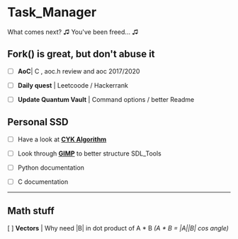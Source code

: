 # Task_Manager
What comes next? ♫ You've been freed... ♫

## Fork() is great, but don't abuse it

- [ ] **AoC**| C , aoc.h review and aoc 2017/2020

- [ ] **Daily quest** | Leetcoode / Hackerrank

- [ ] **Update Quantum Vault** | Command options / better Readme


## Personal SSD

- [ ] Have a look at **[CYK Algorithm][0]**

- [ ] Look through **[GIMP][1]** to better structure SDL_Tools

- [ ] Python documentation

- [ ] C documentation

---

## Math stuff

[ ] **Vectors** | Why need |B| in dot product of A * B *(A * B = |A||B| cos angle)*


 [0]:https://www.gatevidyalay.com/cyk-cyk-algorithm/
 [1]:https://github.com/GNOME/gimp
 [2]:http://rosettacode.org/wiki/Category:Order
